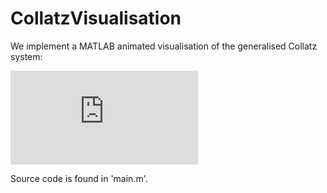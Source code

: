 # CollatzVisualisation
We implement a MATLAB animated visualisation of the generalised Collatz system: 

![equation](https://latex.codecogs.com/gif.latex?C%28n%29%3D%5Cbegin%7Bcases%7D%5Cfrac%7Bn%7D%7B2%7D%20%26%20%5Ctext%7Bif%20%7Dn%5Cequiv%200%5Cpmod%7B2%7D%5C%5C3n&plus;1%20%26%20%5Ctext%7Bif%20%7Dn%5Cequiv1%5Cpmod%7B2%7D%5Cend%7Bcases%7D)

Source code is found in 'main.m'.
